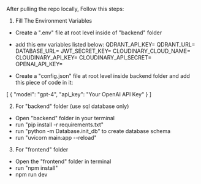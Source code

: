 After pulling the repo locally, Follow this steps:

1) Fill The Environment Variables 

- Create a ".env" file at root level inside of "backend" folder
- add this env variables listed below:
QDRANT_API_KEY=
QDRANT_URL=
DATABASE_URL=
JWT_SECRET_KEY=
CLOUDINARY_CLOUD_NAME=
CLOUDINARY_API_KEY=
CLOUDINARY_API_SECRET=
OPENAI_API_KEY=

- Create a "config.json" file at root level inside backend folder
and add this piece of code in it:

[
  {
    "model": "gpt-4",
    "api_key": "Your OpenAI API Key"
  }
]

2) For "backend" folder (use sql database only)

- Open "backend" folder in your terminal
- run "pip install -r requirements.txt"
- run "python -m Database.init_db" to create database schema 
- run "uvicorn main:app --reload"

3) For "frontend" folder

- Open the "frontend" folder in terminal
- run "npm install"
- npm run dev



